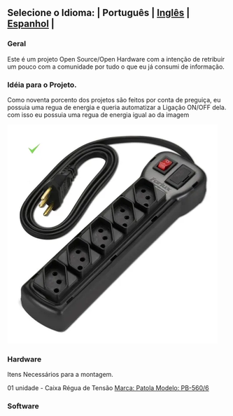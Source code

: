 ## Selecione o Idioma: | Português | [Inglês](./README_en.md) | [Espanhol](./README_es.md) |

### Geral
Este é um projeto Open Source/Open Hardware com a intenção de retribuir um pouco com a comunidade por tudo o que eu já consumi de informação.


### Idéia para o Projeto.
Como noventa porcento dos projetos são feitos por conta de preguiça, eu possuia uma regua de energia e queria automatizar a Ligação ON/OFF dela. com isso eu possuia uma regua de energia igual ao da imagem

![plot](./images/regua_energia.jpg)



### Hardware
Itens Necessários para a montagem.

01 unidade - Caixa Régua de Tensão [Marca: Patola Modelo: PB-560/6](http://www.patola.com.br/index.php?route=product/product&product_id=66&search=PB+560%2F6)


### Software
